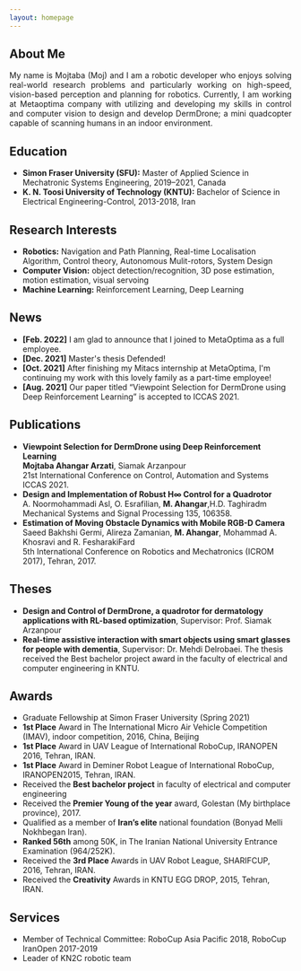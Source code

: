 ```yaml
---
layout: homepage
---
```


## About Me

<div style="text-align: justify"> My name is Mojtaba (Moj) and I am a robotic developer who enjoys solving real-world research problems and particularly working on high-speed, vision-based perception and planning for robotics. Currently, I am working at Metaoptima company with utilizing and developing my skills in control and computer vision to design and develop DermDrone; a mini quadcopter capable of scanning humans in an indoor environment.  </div>

## Education

- **Simon Fraser University (SFU):** 
Master of Applied Science in Mechatronic Systems Engineering, 2019–2021, Canada
- **K. N. Toosi University of Technology (KNTU):** 
Bachelor of Science in Electrical Engineering-Control, 2013-2018, Iran

## Research Interests

- **Robotics:** Navigation and Path Planning, Real-time Localisation Algorithm, Control theory, Autonomous Mulit-rotors, System Design
- **Computer Vision:** object detection/recognition, 3D pose estimation, motion estimation, visual servoing
- **Machine Learning:** Reinforcement Learning, Deep Learning

## News

- **[Feb. 2022]** I am glad to announce that I joined to MetaOptima as a full employee.
- **[Dec. 2021]** Master's thesis Defended!
- **[Oct. 2021]** After finishing my Mitacs internship at MetaOptima, I'm continuing my work with this lovely family as a part-time employee!
- **[Aug. 2021]** Our paper titled “Viewpoint Selection for DermDrone using Deep Reinforcement Learning” is accepted to ICCAS 2021.

## Publications

- **Viewpoint Selection for DermDrone using Deep Reinforcement Learning**
  <br>
  **Mojtaba Ahangar Arzati**, Siamak Arzanpour <br> 21st International Conference on Control, Automation and Systems ICCAS 2021.<br>
- **Design and Implementation of Robust H∞ Control for a Quadrotor**
  <br> A. Noormohammadi Asl, O. Esrafilian, **M. Ahangar**,H.D. Taghiradm <br> Mechanical Systems and Signal Processing 135, 106358.
- **Estimation of Moving Obstacle Dynamics with Mobile RGB-D Camera**
  <br> Saeed Bakhshi Germi, Alireza Zamanian, **M. Ahangar**, Mohammad A. Khosravi and R. FesharakiFard <br> 5th International Conference on Robotics and Mechatronics (ICROM 2017), Tehran, 2017. 


## Theses

- **Design and Control of DermDrone, a quadrotor for dermatology applications with RL-based optimization**, Supervisor: Prof. Siamak Arzanpour
- **Real-time assistive interaction with smart objects using smart glasses for people with dementia**, Supervisor: Dr. Mehdi Delrobaei. The thesis received the Best bachelor project award in the faculty of electrical and computer engineering in KNTU.

  
## Awards

- Graduate Fellowship at Simon Fraser University (Spring 2021)
- **1st Place** Award in The International Micro Air Vehicle Competition (IMAV), indoor competition, 2016, China, Beijing
- **1st Place** Award in UAV League of International RoboCup, IRANOPEN 2016, Tehran, IRAN.
- **1st Place** Award in Deminer Robot League of International RoboCup, IRANOPEN2015, Tehran, IRAN.
- Received the **Best bachelor project** in faculty of electrical and computer engineering
- Received the **Premier Young of the year** award, Golestan (My birthplace province), 2017.
- Qualified as a member of **Iran’s elite** national foundation (Bonyad Melli Nokhbegan Iran).
- **Ranked 56th** among 50K, in The Iranian National University Entrance Examination (964/252K).
- Received the **3rd Place** Awards in UAV Robot League, SHARIFCUP, 2016, Tehran, IRAN.
- Received the **Creativity** Awards in KNTU EGG DROP, 2015, Tehran, IRAN.

## Services

- Member of Technical Committee: RoboCup Asia Pacific 2018, RoboCup IranOpen 2017-2019
- Leader of KN2C robotic team
